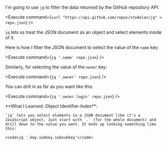 <script>
import Alert from "components/Alert.svelte";
import Execute from "components/Execute.svelte";
</script>

I'm going to use `jq` to filter the data returned by the GitHub repository API:

<Execute command={`curl "https://api.github.com/repos/stedolan/jq" > repo.json`} />

`jq` lets us treat the JSON document as an object and select elements inside of it.

Here is how I filter the JSON document to select the value of the `name` key:

<Execute command={`jq '.name' repo.json`} />

Similarly, for selecting the value of the `owner` key:

<Execute command={`jq '.owner' repo.json`} />

You can drill in as far as you want like this:

<Execute command={`jq '.owner.login' repo.json`} />

<Alert color="secondary">
	**What I Learned: Object Identifier-Index**:
	
	`jq` lets you select elements in a JSON document like it's a JavaScript object. Just start with `.` (for the whole document) and drill down to the value you want. It ends up looking something like this:
	
	<code>jq '.key.subkey.subsubkey'</code>
</Alert>
